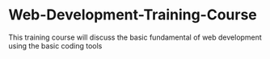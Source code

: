 # Web-Development-Training-Course
This training course will discuss the basic fundamental of web development using the basic coding tools
